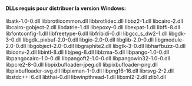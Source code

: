#### DLLs requis pour distribuer la version Windows:
libatk-1.0-0.dll
libbrotlicommon.dll
libbrotlidec.dll
libbz2-1.dll
libcairo-2.dll
libcairo-gobject-2.dll
libdatrie-1.dll
libepoxy-0.dll
libexpat-1.dll
libffi-8.dll
libfontconfig-1.dll
libfreetype-6.dll
libfribidi-0.dll
libgcc_s_dw2-1.dll
libgdk-3-0.dll
libgdk_pixbuf-2.0-0.dll
libgio-2.0-0.dll
libglib-2.0-0.dll
libgmodule-2.0-0.dll
libgobject-2.0-0.dll
libgraphite2.dll
libgtk-3-0.dll
libharfbuzz-0.dll
libiconv-2.dll
libintl-8.dll
libjpeg-8.dll
liblzma-5.dll
libpango-1.0-0.dll
libpangocairo-1.0-0.dll
libpangoft2-1.0-0.dll
libpangowin32-1.0-0.dll
libpcre2-8-0.dll
libpixbufloader-jpeg.dll
libpixbufloader-png.dll
libpixbufloader-svg.dll
libpixman-1-0.dll
libpng16-16.dll
librsvg-2-2.dll
libstdc++-6.dll
libthai-0.dll
libwinpthread-1.dll
libxml2-2.dll
zlib1.dll